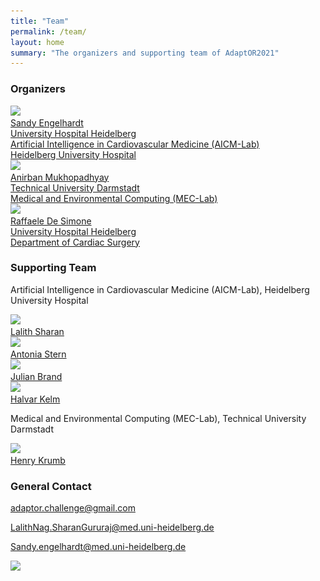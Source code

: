 ```yaml
---
title: "Team"
permalink: /team/
layout: home
summary: "The organizers and supporting team of AdaptOR2021"
---
```


### <a id="Organizers" class="uncolored_link">Organizers</a>

<div class="organizers">
    <div class="organizer">
        <a href="https://www.klinikum.uni-heidelberg.de/chirurgische-klinik-zentrum/herzchirurgie/forschung/ag-artificial-intelligence-in-cardiovascular-medicine">
        <img src="/assets/images/engelhardt.jpg" srcset="/assets/images/engelhardt.jpg 213w, /assets/images/engelhardt-medium.jpg 141w, /assets/images/engelhardt-small.jpg 70w, /assets/images/engelhardt-mini.jpg 21w" sizes="50vw"><br>
        <span class="organizer_name">Sandy Engelhardt</span><br>
        University Hospital Heidelberg<br>
        Artificial Intelligence in Cardiovascular Medicine (AICM-Lab)<br>
        Heidelberg University Hospital</a>
    </div>
    <div class="organizer">
        <a href="https://sites.google.com/site/geometricanirban/">
        <img src="/assets/images/mukhopadhyay.jpg" srcset="/assets/images/mukhopadhyay.jpg 213w, /assets/images/mukhopadhyay-medium.jpg 141w, /assets/images/mukhopadhyay-small.jpg 70w, /assets/images/mukhopadhyay-mini.jpg 21w" sizes="50vw"><br>
        <span class="organizer_name">Anirban Mukhopadhyay</span><br>
        Technical University Darmstadt<br>  
        Medical and Environmental Computing (MEC-Lab)</a>
    </div>
    <div class="organizer">
        <a href="https://www.klinikum.uni-heidelberg.de/chirurgische-klinik-zentrum/herzchirurgie">
        <img src="/assets/images/de_simone.jpg" srcset="/assets/images/de_simone.jpg 213w, /assets/images/de_simone-medium.jpg 141w, /assets/images/de_simone-small.jpg 70w, /assets/images/de_simone-mini.jpg 21w" sizes="50vw"><br>
        <span class="organizer_name">Raffaele De Simone</span><br>
        University Hospital Heidelberg<br>  
        Department of Cardiac Surgery</a>
    </div>
</div>

### <a id="Supporting_Team" class="uncolored_link">Supporting Team</a>

Artificial Intelligence in Cardiovascular Medicine (AICM-Lab), Heidelberg University Hospital

<div class="team_members">
    <div class="team_member">
        <a href="https://www.klinikum.uni-heidelberg.de/chirurgische-klinik-zentrum/herzchirurgie/forschung/ag-artificial-intelligence-in-cardiovascular-medicine">
        <img src="/assets/images/lalith_sharan.jpg" srcset="/assets/images/lalith_sharan.jpg 213w, /assets/images/lalith_sharan-medium.jpg 141w, /assets/images/lalith_sharan-small.jpg 70w, /assets/images/lalith_sharan-mini.jpg 21w" sizes="50vw"><br>
        <span class="team_member_name">Lalith Sharan</span></a>
    </div>
    <div class="team_member">
        <a href="https://www.klinikum.uni-heidelberg.de/chirurgische-klinik-zentrum/herzchirurgie/forschung/ag-artificial-intelligence-in-cardiovascular-medicine">
        <img src="/assets/images/Stern_Antonia.jpg" srcset="/assets/images/Stern_Antonia.jpg 213w, /assets/images/Stern_Antonia-medium.jpg 141w, /assets/images/Stern_Antonia-small.jpg 70w, /assets/images/Stern_Antonia-mini.jpg 21w" sizes="50vw"><br>
        <span class="team_member_name">Antonia Stern</span></a>
    </div>
    <div class="team_member">
        <a href="https://www.klinikum.uni-heidelberg.de/chirurgische-klinik-zentrum/herzchirurgie/forschung/ag-artificial-intelligence-in-cardiovascular-medicine">
        <img src="/assets/images/Julian_Brand.png" srcset="/assets/images/Julian_Brand.png 213w, /assets/images/Julian_Brand-medium.png 141w, /assets/images/Julian_Brand-small.png 70w, /assets/images/Julian_Brand-mini.png 21w" sizes="50vw"><br>
        <span class="organizer_name">Julian Brand</span></a>
    </div>
    <div class="team_member">
        <a href="https://www.klinikum.uni-heidelberg.de/chirurgische-klinik-zentrum/herzchirurgie/forschung/ag-artificial-intelligence-in-cardiovascular-medicine">
        <img src="/assets/images/halvar_kelm.png" srcset="/assets/images/halvar_kelm.png 213w, /assets/images/halvar_kelm-medium.png 141w, /assets/images/halvar_kelm-small.png 70w, /assets/images/halvar_kelm-mini.png 21w" sizes="50vw"><br>
        <span class="organizer_name">Halvar Kelm</span></a>
    </div>
</div>

Medical and Environmental Computing (MEC-Lab), Technical University Darmstadt

<div class="team_members tud">
    <div class="team_member tud">
        <a href="https://www.informatik.tu-darmstadt.de/gris/forschung_1/medical_computing/index.de.jsp">
        <img src="/assets/images/henry_krumb.jpeg" srcset="/assets/images/henry_krumb.jpeg 200w, /assets/images/henry_krumb-medium.jpeg 132w, /assets/images/henry_krumb-small.jpeg 66w, /assets/images/henry_krumb-mini.jpeg 20w" sizes="50vw"><br>
        <span class="team_member_name tud">Henry Krumb</span></a>
    </div>
</div>

### <a id="General_Contact" class="uncolored_link">General Contact</a>

[adaptor.challenge@gmail.com](mailto:adaptor.challenge@gmail.com)

[LalithNag.SharanGururaj@med.uni-heidelberg.de](mailto:LalithNag.SharanGururaj@med.uni-heidelberg.de)

[Sandy.engelhardt@med.uni-heidelberg.de](mailto:Sandy.Engelhardt@med.uni-heidelberg.de)
<br>

<a href="https://informatics4life.org/"><img href="https://informatics4life.org/" src="/assets/images/I4L-Logo.jpg" srcset="/assets/images/I4L-Logo.jpg 1440w, /assets/images/I4L-Logo-medium.jpg 950w, /assets/images/I4L-Logo-small.jpg 475w, /assets/images/I4L-Logo-mini.jpg 144w" sizes="50vw" width="200px"></a><br>

